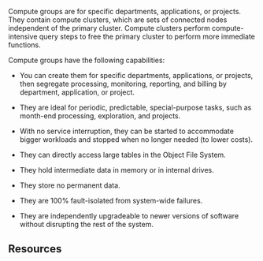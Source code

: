 
Compute groups are for specific departments, applications, or projects. They contain compute clusters, which are sets of connected nodes independent of the primary cluster. Compute clusters perform compute-intensive query steps to free the primary cluster to perform more immediate functions.

Compute groups have the following capabilities:

-   You can create them for specific departments, applications, or projects, then segregate processing, monitoring, reporting, and billing by department, application, or project.

-   They are ideal for periodic, predictable, special-purpose tasks, such as month-end processing, exploration, and projects.

-   With no service interruption, they can be started to accommodate bigger workloads and stopped when no longer needed (to lower costs).

-   They can directly access large tables in the Object File System.

-   They hold intermediate data in memory or in internal drives.

-   They store no permanent data.

-   They are 100% fault-isolated from system-wide failures.

-   They are independently upgradeable to newer versions of software without disrupting the rest of the system.


## Resources



